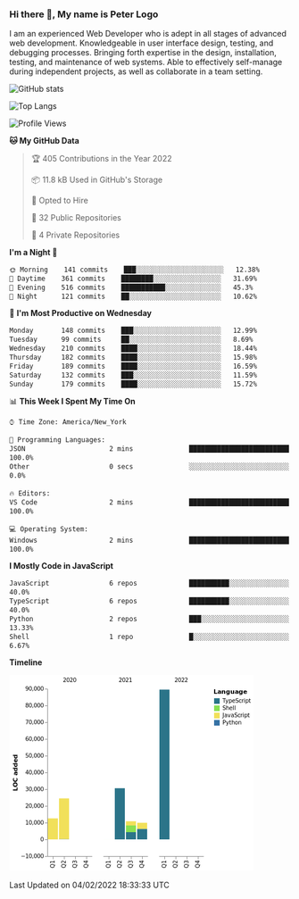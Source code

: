 ### Hi there 👋, My name is Peter Logo

I am an experienced Web Developer who is adept in all stages of advanced web development. Knowledgeable in user interface design, 
testing, and debugging processes. Bringing forth expertise in the design, installation, testing, and maintenance of web systems. 
Able to effectively self-manage during independent projects, as well as collaborate in a team setting.

![GitHub stats](https://github-readme-stats.vercel.app/api?username=peterlogo&show_icons=true&count_private=true&theme=dark)

![Top Langs](https://github-readme-stats.vercel.app/api/top-langs/?username=peterlogo&theme=dark&layout=compact&langs_count=8)

<!--START_SECTION:waka-->
![Profile Views](http://img.shields.io/badge/Profile%20Views-0-blue)

**🐱 My GitHub Data** 

> 🏆 405 Contributions in the Year 2022
 > 
> 📦 11.8 kB Used in GitHub's Storage 
 > 
> 💼 Opted to Hire
 > 
> 📜 32 Public Repositories 
 > 
> 🔑 4 Private Repositories  
 > 
**I'm a Night 🦉** 

```text
🌞 Morning    141 commits    ███░░░░░░░░░░░░░░░░░░░░░░   12.38% 
🌆 Daytime    361 commits    ████████░░░░░░░░░░░░░░░░░   31.69% 
🌃 Evening    516 commits    ███████████░░░░░░░░░░░░░░   45.3% 
🌙 Night      121 commits    ██░░░░░░░░░░░░░░░░░░░░░░░   10.62%

```
📅 **I'm Most Productive on Wednesday** 

```text
Monday       148 commits    ███░░░░░░░░░░░░░░░░░░░░░░   12.99% 
Tuesday      99 commits     ██░░░░░░░░░░░░░░░░░░░░░░░   8.69% 
Wednesday    210 commits    ████░░░░░░░░░░░░░░░░░░░░░   18.44% 
Thursday     182 commits    ████░░░░░░░░░░░░░░░░░░░░░   15.98% 
Friday       189 commits    ████░░░░░░░░░░░░░░░░░░░░░   16.59% 
Saturday     132 commits    ███░░░░░░░░░░░░░░░░░░░░░░   11.59% 
Sunday       179 commits    ████░░░░░░░░░░░░░░░░░░░░░   15.72%

```


📊 **This Week I Spent My Time On** 

```text
⌚︎ Time Zone: America/New_York

💬 Programming Languages: 
JSON                     2 mins              █████████████████████████   100.0% 
Other                    0 secs              ░░░░░░░░░░░░░░░░░░░░░░░░░   0.0%

🔥 Editors: 
VS Code                  2 mins              █████████████████████████   100.0%

💻 Operating System: 
Windows                  2 mins              █████████████████████████   100.0%

```

**I Mostly Code in JavaScript** 

```text
JavaScript               6 repos             ██████████░░░░░░░░░░░░░░░   40.0% 
TypeScript               6 repos             ██████████░░░░░░░░░░░░░░░   40.0% 
Python                   2 repos             ███░░░░░░░░░░░░░░░░░░░░░░   13.33% 
Shell                    1 repo              █░░░░░░░░░░░░░░░░░░░░░░░░   6.67%

```


**Timeline**

![Chart not found](https://raw.githubusercontent.com/peterlogo/peterlogo/main/charts/bar_graph.png) 


 Last Updated on 04/02/2022 18:33:33 UTC
<!--END_SECTION:waka-->


